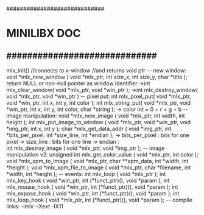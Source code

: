 ############################# 

MINILIBX DOC
============

\#\#\#\#\#\#\#\#\#\#\#\#\#\#\#\#\#\#\#\#\#\#\#\#\#\#\#\#\#
----------------------------------------------------------

mlx\_init() //connects to x-window //and returns void ptr -- new window:
void *mlx\_new\_window ( void *mlx\_ptr, int size\_x, int size\_y, char
*title ); return NULL or non-null pointer as window identifier -\>int
mlx\_clear\_window( void *mlx\_ptr, void *win\_ptr ); -\>int
mlx\_destroy\_window( void *mlx\_ptr, void *win\_ptr ) -- pixel put: int
mlx\_pixel\_put( void *mlx\_ptr, void *win\_ptr, int x, int y, int color
); int mlx\_string\_put( void *mlx\_ptr, void *win\_ptr, int x, int y,
int color, char *string ); -\> color int = 0 + r + g + b -- image
manipulation: void *mlx\_new\_image ( void *mlx\_ptr, int width, int
height ); int mlx\_put\_image\_to\_window ( void *mlx\_ptr, void
*win\_ptr, void *img\_ptr, int x, int y ); char *mlx\_get\_data\_addr (
void *img\_ptr, int *bits\_per\_pixel, int *size\_line, int *endian );
-\> bits\_per\_pixel : bits for one pixel -\> size\_line : bits for one
line -\> endian :\
 int mlx\_destroy\_image ( void *mlx\_ptr, void *img\_ptr ); -- image
manipulation v2: unsigned int mlx\_get\_color\_value ( void *mlx\_ptr,
int color ); void *mlx\_xpm\_to\_image ( void \*mlx\_ptr, char
\*\*xpm\_data, int *width, int *height ); void
*mlx\_xpm\_file\_to\_image ( void *mlx\_ptr, char *filename, int *width,
int *height ); -- events: int mlx\_loop ( void *mlx\_ptr ); int
mlx\_key\_hook ( void *win\_ptr, int (*funct\_ptr)(), void *param ); int
mlx\_mouse\_hook ( void *win\_ptr, int (*funct\_ptr)(), void *param );
int mlx\_expose\_hook ( void *win\_ptr, int (*funct\_ptr)(), void *param
); int mlx\_loop\_hook ( void *mlx\_ptr, int (*funct\_ptr)(), void
*param ); -- compile links: -lmlx -lXext -lX11
